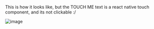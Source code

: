 This is how it looks like, but the TOUCH ME text is a react native touch component, and its not clickable :/

![image](https://user-images.githubusercontent.com/1346122/83118634-e3932580-a0ce-11ea-8769-1cff3a0e9615.png)
